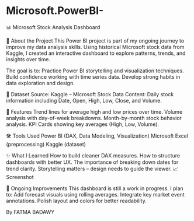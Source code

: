 # Microsoft.PowerBI-

📊 Microsoft Stock Analysis Dashboard

🧠 About the Project
This Power BI project is part of my ongoing journey to improve my data analysis skills. Using historical Microsoft stock data from Kaggle, I created an interactive dashboard to explore patterns, trends, and insights over time.

The goal is to:
Practice Power BI storytelling and visualization techniques.
Build confidence working with time series data.
Develop strong habits in data exploration and design.

📁 Dataset
Source: Kaggle – Microsoft Stock Data
Content: Daily stock information including Date, Open, High, Low, Close, and Volume.

📌 Features
Trend lines for average high and low prices over time.
Volume analysis with day-of-week breakdowns.
Month-by-month stock behavior analysis.
KPI Cards showing key averages (High, Low, Volume).

🛠 Tools Used
Power BI (DAX, Data Modeling, Visualization)
Microsoft Excel (preprocessing)
Kaggle (dataset)

✨ What I Learned
How to build cleaner DAX measures.
How to structure dashboards with better UX.
The importance of breaking down dates for trend clarity.
Storytelling matters – design needs to guide the viewer.
📈 Screenshot

🔁 Ongoing Improvements
This dashboard is still a work in progress. I plan to:
Add forecast visuals using rolling averages.
Integrate key market event annotations.
Polish layout and colors for better readability.

By FATMA BADAWY 
